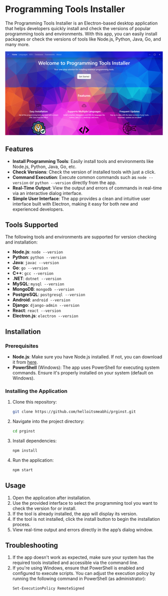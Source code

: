 # Programming Tools Installer

The Programming Tools Installer is an Electron-based desktop application that helps developers quickly install and check the versions of popular programming tools and environments. With this app, you can easily install packages or check the versions of tools like Node.js, Python, Java, Go, and many more.

![](prginst.png)
## Features

- **Install Programming Tools**: Easily install tools and environments like Node.js, Python, Java, Go, etc.
- **Check Versions**: Check the version of installed tools with just a click.
- **Command Execution**: Execute common commands such as `node --version` or `python --version` directly from the app.
- **Real-Time Output**: View the output and errors of commands in real-time via an interactive dialog interface.
- **Simple User Interface**: The app provides a clean and intuitive user interface built with Electron, making it easy for both new and experienced developers.

## Tools Supported

The following tools and environments are supported for version checking and installation:

- **Node.js**: `node --version`
- **Python**: `python --version`
- **Java**: `javac --version`
- **Go**: `go --version`
- **C++**: `gcc --version`
- **.NET**: `dotnet --version`
- **MySQL**: `mysql --version`
- **MongoDB**: `mongodb --version`
- **PostgreSQL**: `postgresql --version`
- **Android**: `android --version`
- **Django**: `django-admin --version`
- **React**: `react --version`
- **Electron.js**: `electron --version`

## Installation

### Prerequisites

- **Node.js**: Make sure you have Node.js installed. If not, you can download it from [here](https://nodejs.org/).
- **PowerShell** (Windows): The app uses PowerShell for executing system commands. Ensure it's properly installed on your system (default on Windows).

### Installing the Application

1. Clone this repository:
   ```bash
   git clone https://github.com/helloitsmeabhi/prginst.git

2. Navigate into the project directory:
   ```bash
   cd prginst

3. Install dependencies:
   ```bash
   npm install

4. Run the application:
   ```bash
   npm start

## Usage

1. Open the application after installation.
2. Use the provided interface to select the programming tool you want to check the version for or install.
3. If the tool is already installed, the app will display its version.
4. If the tool is not installed, click the install button to begin the installation process.
5. View real-time output and errors directly in the app’s dialog window.

## Troubleshooting

1. If the app doesn't work as expected, make sure your system has the required tools installed and accessible via the command line.
2. If you're using Windows, ensure that PowerShell is enabled and configured to execute scripts. You can adjust the execution policy
   by running the following command in PowerShell (as administrator):
    ```bash
    Set-ExecutionPolicy RemoteSigned